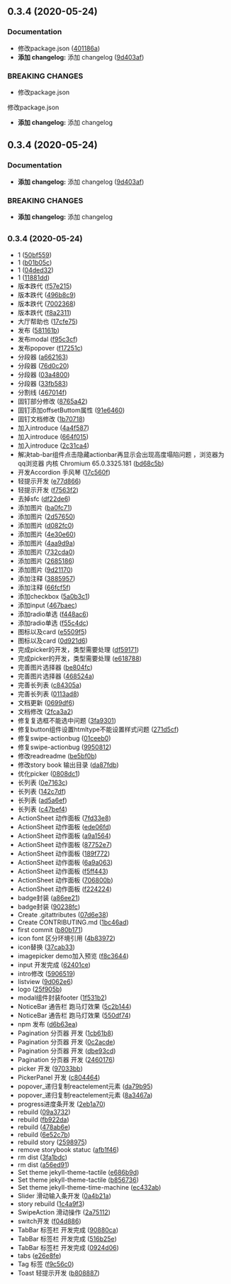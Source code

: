 ## 0.3.4 (2020-05-24)


### Documentation

* 修改package.json ([401186a](https://github.com/10086XIAOZHANG/CP-DESIGN/commit/401186a01b77802aa658e4633cc5065e1281da00))
* **添加 changelog:** 添加 changelog ([9d403af](https://github.com/10086XIAOZHANG/CP-DESIGN/commit/9d403afabd830edbdc55b2874208ce1f64471f2b))


### BREAKING CHANGES

* 修改package.json

修改package.json
* **添加 changelog:** 添加 changelog



## 0.3.4 (2020-05-24)


### Documentation

* **添加 changelog:** 添加 changelog ([9d403af](https://github.com/10086XIAOZHANG/CP-DESIGN/commit/9d403afabd830edbdc55b2874208ce1f64471f2b))


### BREAKING CHANGES

* **添加 changelog:** 添加 changelog



## <small>0.3.4 (2020-05-24)</small>

* 1 ([50bf559](https://github.com/10086XIAOZHANG/CP-DESIGN/commit/50bf559))
* 1 ([b01b05c](https://github.com/10086XIAOZHANG/CP-DESIGN/commit/b01b05c))
* 1 ([04ded32](https://github.com/10086XIAOZHANG/CP-DESIGN/commit/04ded32))
* 1 ([11881dd](https://github.com/10086XIAOZHANG/CP-DESIGN/commit/11881dd))
* 版本跌代 ([f57e215](https://github.com/10086XIAOZHANG/CP-DESIGN/commit/f57e215))
* 版本跌代 ([496b8c9](https://github.com/10086XIAOZHANG/CP-DESIGN/commit/496b8c9))
* 版本跌代 ([7002368](https://github.com/10086XIAOZHANG/CP-DESIGN/commit/7002368))
* 版本跌代 ([f8a2311](https://github.com/10086XIAOZHANG/CP-DESIGN/commit/f8a2311))
* 大厅帮助也 ([17cfe75](https://github.com/10086XIAOZHANG/CP-DESIGN/commit/17cfe75))
* 发布 ([581161b](https://github.com/10086XIAOZHANG/CP-DESIGN/commit/581161b))
* 发布modal ([f95c3cf](https://github.com/10086XIAOZHANG/CP-DESIGN/commit/f95c3cf))
* 发布popover ([f17251c](https://github.com/10086XIAOZHANG/CP-DESIGN/commit/f17251c))
* 分段器 ([a662163](https://github.com/10086XIAOZHANG/CP-DESIGN/commit/a662163))
* 分段器 ([76d0c20](https://github.com/10086XIAOZHANG/CP-DESIGN/commit/76d0c20))
* 分段器 ([03a4800](https://github.com/10086XIAOZHANG/CP-DESIGN/commit/03a4800))
* 分段器 ([33fb583](https://github.com/10086XIAOZHANG/CP-DESIGN/commit/33fb583))
* 分割线 ([467014f](https://github.com/10086XIAOZHANG/CP-DESIGN/commit/467014f))
* 固钉部分修改 ([8765a42](https://github.com/10086XIAOZHANG/CP-DESIGN/commit/8765a42))
* 固钉添加offsetButtom属性 ([91e6460](https://github.com/10086XIAOZHANG/CP-DESIGN/commit/91e6460))
* 固钉文档修改 ([1b70718](https://github.com/10086XIAOZHANG/CP-DESIGN/commit/1b70718))
* 加入introduce ([4a4f587](https://github.com/10086XIAOZHANG/CP-DESIGN/commit/4a4f587))
* 加入introduce ([664f015](https://github.com/10086XIAOZHANG/CP-DESIGN/commit/664f015))
* 加入introduce ([2c31ca4](https://github.com/10086XIAOZHANG/CP-DESIGN/commit/2c31ca4))
* 解决tab-bar组件点击隐藏actionbar再显示会出现高度塌陷问题 ，浏览器为qq浏览器 内核 Chromium 65.0.3325.181 ([bd68c5b](https://github.com/10086XIAOZHANG/CP-DESIGN/commit/bd68c5b))
* 开发Accordion 手风琴 ([17c560f](https://github.com/10086XIAOZHANG/CP-DESIGN/commit/17c560f))
* 轻提示开发 ([e77d866](https://github.com/10086XIAOZHANG/CP-DESIGN/commit/e77d866))
* 轻提示开发 ([f7563f2](https://github.com/10086XIAOZHANG/CP-DESIGN/commit/f7563f2))
* 去掉sfc ([df22de6](https://github.com/10086XIAOZHANG/CP-DESIGN/commit/df22de6))
* 添加图片 ([ba0fc71](https://github.com/10086XIAOZHANG/CP-DESIGN/commit/ba0fc71))
* 添加图片 ([2d57650](https://github.com/10086XIAOZHANG/CP-DESIGN/commit/2d57650))
* 添加图片 ([d082fc0](https://github.com/10086XIAOZHANG/CP-DESIGN/commit/d082fc0))
* 添加图片 ([4e30e60](https://github.com/10086XIAOZHANG/CP-DESIGN/commit/4e30e60))
* 添加图片 ([4aa9d9a](https://github.com/10086XIAOZHANG/CP-DESIGN/commit/4aa9d9a))
* 添加图片 ([732cda0](https://github.com/10086XIAOZHANG/CP-DESIGN/commit/732cda0))
* 添加图片 ([2685186](https://github.com/10086XIAOZHANG/CP-DESIGN/commit/2685186))
* 添加图片 ([9d21170](https://github.com/10086XIAOZHANG/CP-DESIGN/commit/9d21170))
* 添加注释 ([3885957](https://github.com/10086XIAOZHANG/CP-DESIGN/commit/3885957))
* 添加注释 ([66fcf5f](https://github.com/10086XIAOZHANG/CP-DESIGN/commit/66fcf5f))
* 添加checkbox ([5a0b3c1](https://github.com/10086XIAOZHANG/CP-DESIGN/commit/5a0b3c1))
* 添加input ([467baec](https://github.com/10086XIAOZHANG/CP-DESIGN/commit/467baec))
* 添加radio单选 ([f448ac6](https://github.com/10086XIAOZHANG/CP-DESIGN/commit/f448ac6))
* 添加radio单选 ([f55c4dc](https://github.com/10086XIAOZHANG/CP-DESIGN/commit/f55c4dc))
* 图标以及card ([e5509f5](https://github.com/10086XIAOZHANG/CP-DESIGN/commit/e5509f5))
* 图标以及card ([0d921d6](https://github.com/10086XIAOZHANG/CP-DESIGN/commit/0d921d6))
* 完成picker的开发，类型需要处理 ([df59171](https://github.com/10086XIAOZHANG/CP-DESIGN/commit/df59171))
* 完成picker的开发，类型需要处理 ([e618788](https://github.com/10086XIAOZHANG/CP-DESIGN/commit/e618788))
* 完善图片选择器 ([be804fc](https://github.com/10086XIAOZHANG/CP-DESIGN/commit/be804fc))
* 完善图片选择器 ([468524a](https://github.com/10086XIAOZHANG/CP-DESIGN/commit/468524a))
* 完善长列表 ([c84305a](https://github.com/10086XIAOZHANG/CP-DESIGN/commit/c84305a))
* 完善长列表 ([0113ad8](https://github.com/10086XIAOZHANG/CP-DESIGN/commit/0113ad8))
* 文档更新 ([0699df6](https://github.com/10086XIAOZHANG/CP-DESIGN/commit/0699df6))
* 文档修改 ([2fca3a2](https://github.com/10086XIAOZHANG/CP-DESIGN/commit/2fca3a2))
* 修复复选框不能选中问题 ([3fa9301](https://github.com/10086XIAOZHANG/CP-DESIGN/commit/3fa9301))
* 修复button组件设置htmltype不能设置样式问题 ([271d5cf](https://github.com/10086XIAOZHANG/CP-DESIGN/commit/271d5cf))
* 修复swipe-actionbug ([01ceeb0](https://github.com/10086XIAOZHANG/CP-DESIGN/commit/01ceeb0))
* 修复swipe-actionbug ([9950812](https://github.com/10086XIAOZHANG/CP-DESIGN/commit/9950812))
* 修改readreadme ([be5bf0b](https://github.com/10086XIAOZHANG/CP-DESIGN/commit/be5bf0b))
* 修改story book 输出目录 ([da87fdb](https://github.com/10086XIAOZHANG/CP-DESIGN/commit/da87fdb))
* 优化picker ([0808dc1](https://github.com/10086XIAOZHANG/CP-DESIGN/commit/0808dc1))
* 长列表 ([0e7163c](https://github.com/10086XIAOZHANG/CP-DESIGN/commit/0e7163c))
* 长列表 ([142c7df](https://github.com/10086XIAOZHANG/CP-DESIGN/commit/142c7df))
* 长列表 ([ad5a6ef](https://github.com/10086XIAOZHANG/CP-DESIGN/commit/ad5a6ef))
* 长列表 ([c47bef4](https://github.com/10086XIAOZHANG/CP-DESIGN/commit/c47bef4))
* ActionSheet 动作面板 ([7fd33e8](https://github.com/10086XIAOZHANG/CP-DESIGN/commit/7fd33e8))
* ActionSheet 动作面板 ([ede06fd](https://github.com/10086XIAOZHANG/CP-DESIGN/commit/ede06fd))
* ActionSheet 动作面板 ([a9a1564](https://github.com/10086XIAOZHANG/CP-DESIGN/commit/a9a1564))
* ActionSheet 动作面板 ([87752e7](https://github.com/10086XIAOZHANG/CP-DESIGN/commit/87752e7))
* ActionSheet 动作面板 ([189f772](https://github.com/10086XIAOZHANG/CP-DESIGN/commit/189f772))
* ActionSheet 动作面板 ([6a9a063](https://github.com/10086XIAOZHANG/CP-DESIGN/commit/6a9a063))
* ActionSheet 动作面板 ([f5ff443](https://github.com/10086XIAOZHANG/CP-DESIGN/commit/f5ff443))
* ActionSheet 动作面板 ([706800b](https://github.com/10086XIAOZHANG/CP-DESIGN/commit/706800b))
* ActionSheet 动作面板 ([f224224](https://github.com/10086XIAOZHANG/CP-DESIGN/commit/f224224))
* badge封装 ([a86ee21](https://github.com/10086XIAOZHANG/CP-DESIGN/commit/a86ee21))
* badge封装 ([90238fc](https://github.com/10086XIAOZHANG/CP-DESIGN/commit/90238fc))
* Create .gitattributes ([07d6e38](https://github.com/10086XIAOZHANG/CP-DESIGN/commit/07d6e38))
* Create CONTRIBUTING.md ([1bc46ad](https://github.com/10086XIAOZHANG/CP-DESIGN/commit/1bc46ad))
* first commit ([b80b171](https://github.com/10086XIAOZHANG/CP-DESIGN/commit/b80b171))
* icon font 区分环境引用 ([4b83972](https://github.com/10086XIAOZHANG/CP-DESIGN/commit/4b83972))
* icon替换 ([37cab33](https://github.com/10086XIAOZHANG/CP-DESIGN/commit/37cab33))
* imagepicker demo加入预览 ([f8c3644](https://github.com/10086XIAOZHANG/CP-DESIGN/commit/f8c3644))
* input 开发完成 ([62401ce](https://github.com/10086XIAOZHANG/CP-DESIGN/commit/62401ce))
* intro修改 ([5906519](https://github.com/10086XIAOZHANG/CP-DESIGN/commit/5906519))
* listview ([9d062e6](https://github.com/10086XIAOZHANG/CP-DESIGN/commit/9d062e6))
* logo ([25f905b](https://github.com/10086XIAOZHANG/CP-DESIGN/commit/25f905b))
* modal组件封装footer ([1f531b2](https://github.com/10086XIAOZHANG/CP-DESIGN/commit/1f531b2))
* NoticeBar 通告栏 跑马灯效果 ([5c2b144](https://github.com/10086XIAOZHANG/CP-DESIGN/commit/5c2b144))
* NoticeBar 通告栏 跑马灯效果 ([550df74](https://github.com/10086XIAOZHANG/CP-DESIGN/commit/550df74))
* npm 发布 ([d6b63ea](https://github.com/10086XIAOZHANG/CP-DESIGN/commit/d6b63ea))
* Pagination 分页器 开发 ([1cb61b8](https://github.com/10086XIAOZHANG/CP-DESIGN/commit/1cb61b8))
* Pagination 分页器 开发 ([0c2acde](https://github.com/10086XIAOZHANG/CP-DESIGN/commit/0c2acde))
* Pagination 分页器 开发 ([dbe93cd](https://github.com/10086XIAOZHANG/CP-DESIGN/commit/dbe93cd))
* Pagination 分页器 开发 ([2460176](https://github.com/10086XIAOZHANG/CP-DESIGN/commit/2460176))
* picker 开发 ([97033bb](https://github.com/10086XIAOZHANG/CP-DESIGN/commit/97033bb))
* PickerPanel 开发 ([c804464](https://github.com/10086XIAOZHANG/CP-DESIGN/commit/c804464))
* popover_递归复制reactelement元素 ([da79b95](https://github.com/10086XIAOZHANG/CP-DESIGN/commit/da79b95))
* popover_递归复制reactelement元素 ([8a3467a](https://github.com/10086XIAOZHANG/CP-DESIGN/commit/8a3467a))
* progress进度条开发 ([2eb1a70](https://github.com/10086XIAOZHANG/CP-DESIGN/commit/2eb1a70))
* rebuild ([09a3732](https://github.com/10086XIAOZHANG/CP-DESIGN/commit/09a3732))
* rebuild ([fb922da](https://github.com/10086XIAOZHANG/CP-DESIGN/commit/fb922da))
* rebuild ([478ab6e](https://github.com/10086XIAOZHANG/CP-DESIGN/commit/478ab6e))
* rebuild ([6e52c7b](https://github.com/10086XIAOZHANG/CP-DESIGN/commit/6e52c7b))
* rebuild story ([2598975](https://github.com/10086XIAOZHANG/CP-DESIGN/commit/2598975))
* remove storybook statuc ([afb1f46](https://github.com/10086XIAOZHANG/CP-DESIGN/commit/afb1f46))
* rm dist ([3fa1bdc](https://github.com/10086XIAOZHANG/CP-DESIGN/commit/3fa1bdc))
* rm dist ([a56ed91](https://github.com/10086XIAOZHANG/CP-DESIGN/commit/a56ed91))
* Set theme jekyll-theme-tactile ([e686b9d](https://github.com/10086XIAOZHANG/CP-DESIGN/commit/e686b9d))
* Set theme jekyll-theme-tactile ([b856736](https://github.com/10086XIAOZHANG/CP-DESIGN/commit/b856736))
* Set theme jekyll-theme-time-machine ([ec432ab](https://github.com/10086XIAOZHANG/CP-DESIGN/commit/ec432ab))
* Slider 滑动输入条开发 ([0a4b21a](https://github.com/10086XIAOZHANG/CP-DESIGN/commit/0a4b21a))
* story rebuild ([1c4a9f3](https://github.com/10086XIAOZHANG/CP-DESIGN/commit/1c4a9f3))
* SwipeAction 滑动操作 ([2a75112](https://github.com/10086XIAOZHANG/CP-DESIGN/commit/2a75112))
* switch开发 ([f04d886](https://github.com/10086XIAOZHANG/CP-DESIGN/commit/f04d886))
* TabBar 标签栏 开发完成 ([90880ca](https://github.com/10086XIAOZHANG/CP-DESIGN/commit/90880ca))
* TabBar 标签栏 开发完成 ([516b25e](https://github.com/10086XIAOZHANG/CP-DESIGN/commit/516b25e))
* TabBar 标签栏 开发完成 ([0924d06](https://github.com/10086XIAOZHANG/CP-DESIGN/commit/0924d06))
* tabs ([e26e8fe](https://github.com/10086XIAOZHANG/CP-DESIGN/commit/e26e8fe))
* Tag 标签 ([f9c56c0](https://github.com/10086XIAOZHANG/CP-DESIGN/commit/f9c56c0))
* Toast 轻提示开发 ([b808887](https://github.com/10086XIAOZHANG/CP-DESIGN/commit/b808887))



